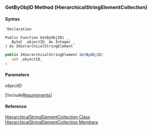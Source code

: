 ﻿### GetByObjID Method (HierarchicalStringElementCollection)

#### Syntax

```vbnet
'Declaration

Public Function GetByObjID( _
   ByVal _objectID_ As Integer _
) As IHierarchicalStringElement
```

```csharp
public IHierarchicalStringElement GetByObjID( 
   int _objectID_
)
```

#### Parameters

_objectID_

[!include[Requirements](../partials/requirements.md)]

#### Reference

[HierarchicalStringElementCollection Class](fcSDK~FChoice.Foundation.Clarify.DataObjects.HierarchicalStringElementCollection.md)  
[HierarchicalStringElementCollection Members](fcSDK~FChoice.Foundation.Clarify.DataObjects.HierarchicalStringElementCollection_members.md)